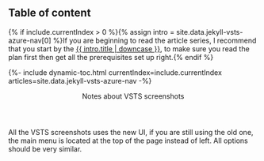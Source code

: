 ## Table of content
{% if include.currentIndex > 0 %}{% assign intro = site.data.jekyll-vsts-azure-nav[0] %}If you are beginning to read the article series, I recommend that you start by the <a href="{{ intro.url }}">{{ intro.title | downcase }}</a>, to make sure you read the plan first then get all the prerequisites set up right.{% endif %}

{%- include dynamic-toc.html currentIndex=include.currentIndex articles=site.data.jekyll-vsts-azure-nav -%}

<aside>
    <header>Notes about VSTS screenshots</header>
    <p>
        All the VSTS screenshots uses the new UI, if you are still using the old one, the main menu is located at the top of the page instead of left.
        All options should be very similar.
    </p>
</aside>
